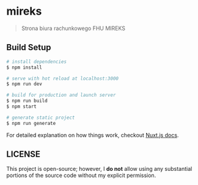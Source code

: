 # mireks

> Strona biura rachunkowego FHU MIREKS

## Build Setup

``` bash
# install dependencies
$ npm install

# serve with hot reload at localhost:3000
$ npm run dev

# build for production and launch server
$ npm run build
$ npm start

# generate static project
$ npm run generate
```

For detailed explanation on how things work, checkout [Nuxt.js docs](https://nuxtjs.org).

## LICENSE

This project is open-source; however, I **do not** allow using any substantial portions of the source code without my explicit permission.
